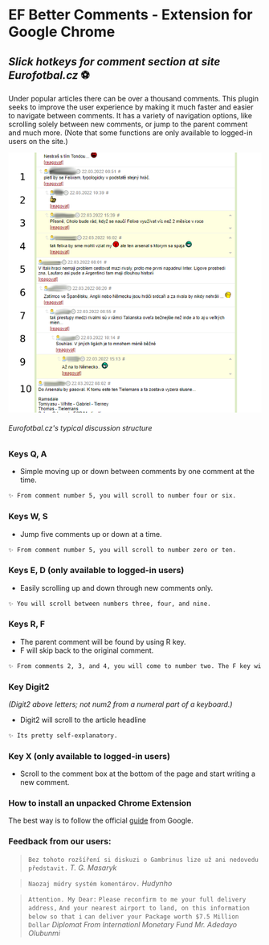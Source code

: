 # EF Better Comments - Extension for Google Chrome

## _Slick hotkeys for comment section at site Eurofotbal.cz_ ⚽

Under popular articles there can be over a thousand comments. This plugin seeks to improve the user experience by making it much faster and easier to navigate between comments. It has a variety of navigation options, like scrolling solely between new comments, or jump to the parent comment and much more. (Note that some functions are only available to logged-in users on the site.)

![](docs/images/EFcz2.png)

###### Eurofotbal.cz's typical discussion structure

### Keys Q, A

- Simple moving up or down between comments by one comment at the time.

```sh
✨ From comment number 5, you will scroll to number four or six.
```

### Keys W, S

- Jump five comments up or down at a time.

```sh
✨ From comment number 5, you will scroll to number zero or ten.
```

### Keys E, D (only available to logged-in users)

- Easily scrolling up and down through new comments only.

```sh
✨ You will scroll between numbers three, four, and nine.
```

### Keys R, F

- The parent comment will be found by using R key.
- F will skip back to the original comment.

```sh
✨ From comments 2, 3, and 4, you will come to number two. The F key will take you back to the original comment where you were when you jumped to the parent.
```

### Key Digit2

_(Digit2 above letters; not num2 from a numeral part of a keyboard.)_

- Digit2 will scroll to the article headline

```sh
✨ Its pretty self-explanatory.
```

### Key X (only available to logged-in users)

- Scroll to the comment box at the bottom of the page and start writing a new comment.

### How to install an unpacked Chrome Extension

The best way is to follow the official [guide](https://developer.chrome.com/docs/extensions/mv3/getstarted/#unpacked) from Google.

### Feedback from our users:

> `Bez tohoto rozšíření si diskuzi o Gambrinus lize už ani nedovedu představit.` _T. G. Masaryk_

> `Naozaj múdry systém komentárov.` _Hudynho_

> `Attention. My Dear:`
> `Please reconfirm to me your full delivery address,`
> `And your nearest airport to land, on this information below so that i`
> `can deliver your Package worth $7.5 Million Dollar`
> _Diplomat From Internationl Monetary Fund_
> _Mr. Adedayo Olubunmi_
